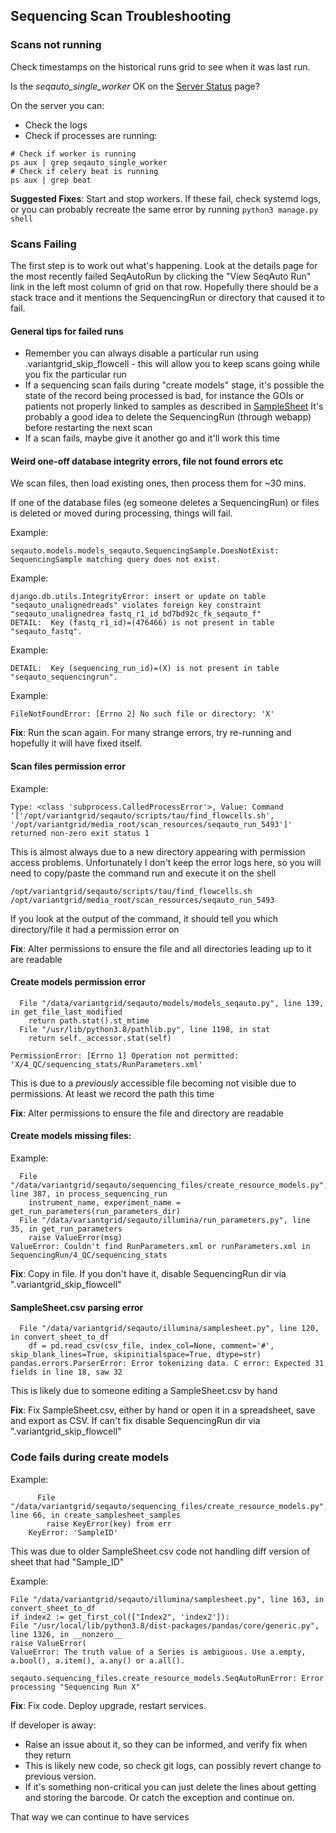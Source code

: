 ## Sequencing Scan Troubleshooting

### Scans not running

Check timestamps on the historical runs grid to see when it was last run.

Is the *seqauto_single_worker* OK on the [Server Status](../admin/server_status.md) page?

On the server you can:

* Check the logs
* Check if processes are running:

```
# Check if worker is running
ps aux | grep seqauto_single_worker
# Check if celery beat is running
ps aux | grep beat
```

**Suggested Fixes**: Start and stop workers. If these fail, check systemd logs, or you can probably recreate the same error by running ```python3 manage.py shell```

### Scans Failing

The first step is to work out what's happening. Look at the details page for the most recently failed SeqAutoRun by clicking the "View SeqAuto Run" link in the left most column of grid on that row. Hopefully there should be a stack trace and it mentions the SequencingRun or directory that caused it to fail.

#### General tips for failed runs

* Remember you can always disable a particular run using .variantgrid_skip_flowcell - this will allow you to keep scans going while you fix the particular run
* If a sequencing scan fails during "create models" stage, it's possible the state of the record being processed is bad, for instance the GOIs or patients not properly linked to samples as described in [SampleSheet](sample_sheet.md) It's probably a good idea to delete the SequencingRun (through webapp) before restarting the next scan  
* If a scan fails, maybe give it another go and it'll work this time

#### Weird one-off database integrity errors, file not found errors etc

We scan files, then load existing ones, then process them for ~30 mins.

If one of the database files (eg someone deletes a SequencingRun) or files is deleted or moved during processing, things will fail.

Example:

```
seqauto.models.models_seqauto.SequencingSample.DoesNotExist: SequencingSample matching query does not exist.
```

Example:

```
django.db.utils.IntegrityError: insert or update on table "seqauto_unalignedreads" violates foreign key constraint "seqauto_unalignedrea_fastq_r1_id_bd7bd92c_fk_seqauto_f"
DETAIL:  Key (fastq_r1_id)=(476466) is not present in table "seqauto_fastq".
```

Example:

```
DETAIL:  Key (sequencing_run_id)=(X) is not present in table "seqauto_sequencingrun".
```

Example:

```
FileNotFoundError: [Errno 2] No such file or directory: 'X'
```

**Fix**: Run the scan again. For many strange errors, try re-running and hopefully it will have fixed itself.

#### Scan files permission error 

Example: 

```
Type: <class 'subprocess.CalledProcessError'>, Value: Command '['/opt/variantgrid/seqauto/scripts/tau/find_flowcells.sh', '/opt/variantgrid/media_root/scan_resources/seqauto_run_5493']' returned non-zero exit status 1
```

This is almost always due to a new directory appearing with permission access problems. Unfortunately I don't keep the error logs here, so you will need to copy/paste the command run and execute it on the shell

```
/opt/variantgrid/seqauto/scripts/tau/find_flowcells.sh /opt/variantgrid/media_root/scan_resources/seqauto_run_5493
```

If you look at the output of the command, it should tell you which directory/file it had a permission error on

**Fix**: Alter permissions to ensure the file and all directories leading up to it are readable  

#### Create models permission error

```
  File "/data/variantgrid/seqauto/models/models_seqauto.py", line 139, in get_file_last_modified
    return path.stat().st_mtime
  File "/usr/lib/python3.8/pathlib.py", line 1198, in stat
    return self._accessor.stat(self)

PermissionError: [Errno 1] Operation not permitted: 'X/4_QC/sequencing_stats/RunParameters.xml'
```

This is due to a *previously* accessible file becoming not visible due to permissions. At least we record the path this time

**Fix**: Alter permissions to ensure the file and directory are readable  

#### Create models missing files:

Example:

```
  File "/data/variantgrid/seqauto/sequencing_files/create_resource_models.py", line 387, in process_sequencing_run
    instrument_name, experiment_name = get_run_parameters(run_parameters_dir)
  File "/data/variantgrid/seqauto/illumina/run_parameters.py", line 35, in get_run_parameters
    raise ValueError(msg)
ValueError: Couldn't find RunParameters.xml or runParameters.xml in SequencingRun/4_QC/sequencing_stats
```

**Fix**: Copy in file. If you don't have it, disable SequencingRun dir via ".variantgrid_skip_flowcell"  

#### SampleSheet.csv parsing error

```
  File "/data/variantgrid/seqauto/illumina/samplesheet.py", line 120, in convert_sheet_to_df
    df = pd.read_csv(csv_file, index_col=None, comment='#', skip_blank_lines=True, skipinitialspace=True, dtype=str)
pandas.errors.ParserError: Error tokenizing data. C error: Expected 31 fields in line 18, saw 32
```

This is likely due to someone editing a SampleSheet.csv by hand

**Fix**: Fix SampleSheet.csv, either by hand or open it in a spreadsheet, save and export as CSV. If can't fix disable SequencingRun dir via ".variantgrid_skip_flowcell"

###  Code fails during create models

Example:

```
      File "/data/variantgrid/seqauto/sequencing_files/create_resource_models.py", line 66, in create_samplesheet_samples
        raise KeyError(key) from err
    KeyError: 'SampleID'
```

This was due to older SampleSheet.csv code not handling diff version of sheet that had "Sample_ID"

Example:

```
File "/data/variantgrid/seqauto/illumina/samplesheet.py", line 163, in convert_sheet_to_df
if index2 := get_first_col(["Index2", 'index2']):
File "/usr/local/lib/python3.8/dist-packages/pandas/core/generic.py", line 1326, in __nonzero__
raise ValueError(
ValueError: The truth value of a Series is ambiguous. Use a.empty, a.bool(), a.item(), a.any() or a.all().

seqauto.sequencing_files.create_resource_models.SeqAutoRunError: Error processing "Sequencing Run X"
```

**Fix**: Fix code. Deploy upgrade, restart services.

If developer is away:

* Raise an issue about it, so they can be informed, and verify fix when they return
* This is likely new code, so check git logs, can possibly revert change to previous version.
* If it's something non-critical you can just delete the lines about getting and storing the barcode. Or catch the exception and continue on.

That way we can continue to have services